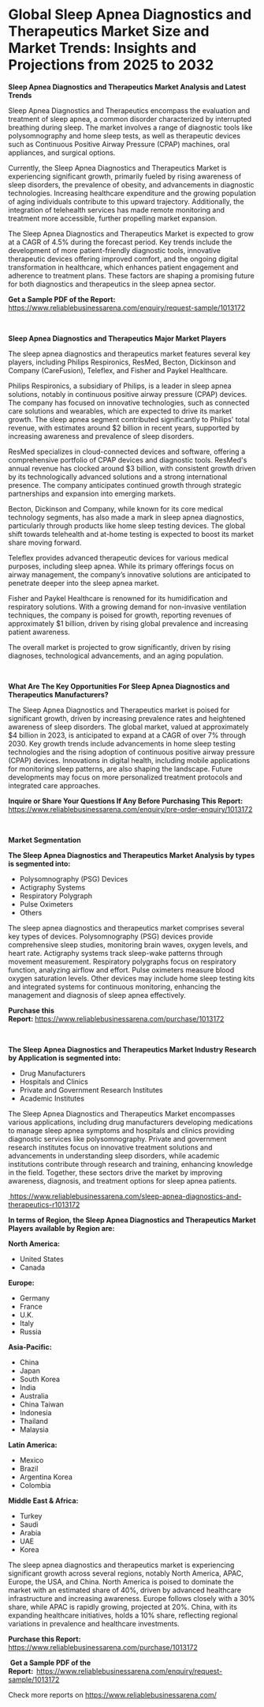 <p><h1>Global Sleep Apnea Diagnostics and Therapeutics Market Size and Market Trends: Insights and Projections from 2025 to 2032</h1></p><p><strong>Sleep Apnea Diagnostics and Therapeutics Market Analysis and Latest Trends</strong></p>
<p><p>Sleep Apnea Diagnostics and Therapeutics encompass the evaluation and treatment of sleep apnea, a common disorder characterized by interrupted breathing during sleep. The market involves a range of diagnostic tools like polysomnography and home sleep tests, as well as therapeutic devices such as Continuous Positive Airway Pressure (CPAP) machines, oral appliances, and surgical options.</p><p>Currently, the Sleep Apnea Diagnostics and Therapeutics Market is experiencing significant growth, primarily fueled by rising awareness of sleep disorders, the prevalence of obesity, and advancements in diagnostic technologies. Increasing healthcare expenditure and the growing population of aging individuals contribute to this upward trajectory. Additionally, the integration of telehealth services has made remote monitoring and treatment more accessible, further propelling market expansion.</p><p>The Sleep Apnea Diagnostics and Therapeutics Market is expected to grow at a CAGR of 4.5% during the forecast period. Key trends include the development of more patient-friendly diagnostic tools, innovative therapeutic devices offering improved comfort, and the ongoing digital transformation in healthcare, which enhances patient engagement and adherence to treatment plans. These factors are shaping a promising future for both diagnostics and therapeutics in the sleep apnea sector.</p></p>
<p><strong>Get a Sample PDF of the Report:&nbsp;</strong> <a href="https://www.reliablebusinessarena.com/enquiry/request-sample/1013172?utm_campaign=2488&utm_medium=2&utm_source=Github&utm_content=ia&utm_term=08032025&utm_id=sleep-apnea-diagnostics-and-therapeutics">https://www.reliablebusinessarena.com/enquiry/request-sample/1013172</a></p>
<p>&nbsp;</p>
<p><strong>Sleep Apnea Diagnostics and Therapeutics Major Market Players</strong></p>
<p><p>The sleep apnea diagnostics and therapeutics market features several key players, including Philips Respironics, ResMed, Becton, Dickinson and Company (CareFusion), Teleflex, and Fisher and Paykel Healthcare. </p><p>Philips Respironics, a subsidiary of Philips, is a leader in sleep apnea solutions, notably in continuous positive airway pressure (CPAP) devices. The company has focused on innovative technologies, such as connected care solutions and wearables, which are expected to drive its market growth. The sleep apnea segment contributed significantly to Philips' total revenue, with estimates around $2 billion in recent years, supported by increasing awareness and prevalence of sleep disorders.</p><p>ResMed specializes in cloud-connected devices and software, offering a comprehensive portfolio of CPAP devices and diagnostic tools. ResMed's annual revenue has clocked around $3 billion, with consistent growth driven by its technologically advanced solutions and a strong international presence. The company anticipates continued growth through strategic partnerships and expansion into emerging markets.</p><p>Becton, Dickinson and Company, while known for its core medical technology segments, has also made a mark in sleep apnea diagnostics, particularly through products like home sleep testing devices. The global shift towards telehealth and at-home testing is expected to boost its market share moving forward.</p><p>Teleflex provides advanced therapeutic devices for various medical purposes, including sleep apnea. While its primary offerings focus on airway management, the company’s innovative solutions are anticipated to penetrate deeper into the sleep apnea market.</p><p>Fisher and Paykel Healthcare is renowned for its humidification and respiratory solutions. With a growing demand for non-invasive ventilation techniques, the company is poised for growth, reporting revenues of approximately $1 billion, driven by rising global prevalence and increasing patient awareness.</p><p>The overall market is projected to grow significantly, driven by rising diagnoses, technological advancements, and an aging population.</p></p>
<p>&nbsp;</p>
<p><strong>What Are The Key Opportunities For Sleep Apnea Diagnostics and Therapeutics Manufacturers?</strong></p>
<p><p>The Sleep Apnea Diagnostics and Therapeutics market is poised for significant growth, driven by increasing prevalence rates and heightened awareness of sleep disorders. The global market, valued at approximately $4 billion in 2023, is anticipated to expand at a CAGR of over 7% through 2030. Key growth trends include advancements in home sleep testing technologies and the rising adoption of continuous positive airway pressure (CPAP) devices. Innovations in digital health, including mobile applications for monitoring sleep patterns, are also shaping the landscape. Future developments may focus on more personalized treatment protocols and integrated care approaches.</p></p>
<p><strong>Inquire or Share Your Questions If Any Before Purchasing This Report:</strong> <a href="https://www.reliablebusinessarena.com/enquiry/pre-order-enquiry/1013172?utm_campaign=2488&utm_medium=2&utm_source=Github&utm_content=ia&utm_term=08032025&utm_id=sleep-apnea-diagnostics-and-therapeutics">https://www.reliablebusinessarena.com/enquiry/pre-order-enquiry/1013172</a></p>
<p>&nbsp;</p>
<p><strong>Market Segmentation</strong></p>
<p><strong>The Sleep Apnea Diagnostics and Therapeutics Market Analysis by types is segmented into:</strong></p>
<p><ul><li>Polysomnography (PSG) Devices</li><li>Actigraphy Systems</li><li>Respiratory Polygraph</li><li>Pulse Oximeters</li><li>Others</li></ul></p>
<p><p>The sleep apnea diagnostics and therapeutics market comprises several key types of devices. Polysomnography (PSG) devices provide comprehensive sleep studies, monitoring brain waves, oxygen levels, and heart rate. Actigraphy systems track sleep-wake patterns through movement measurement. Respiratory polygraphs focus on respiratory function, analyzing airflow and effort. Pulse oximeters measure blood oxygen saturation levels. Other devices may include home sleep testing kits and integrated systems for continuous monitoring, enhancing the management and diagnosis of sleep apnea effectively.</p></p>
<p><strong>Purchase this Report:&nbsp;</strong><a href="https://www.reliablebusinessarena.com/purchase/1013172?utm_campaign=2488&utm_medium=2&utm_source=Github&utm_content=ia&utm_term=08032025&utm_id=sleep-apnea-diagnostics-and-therapeutics">https://www.reliablebusinessarena.com/purchase/1013172</a></p>
<p>&nbsp;</p>
<p><strong>The Sleep Apnea Diagnostics and Therapeutics Market Industry Research by Application is segmented into:</strong></p>
<p><ul><li>Drug Manufacturers</li><li>Hospitals and Clinics</li><li>Private and Government Research Institutes</li><li>Academic Institutes</li></ul></p>
<p><p>The Sleep Apnea Diagnostics and Therapeutics Market encompasses various applications, including drug manufacturers developing medications to manage sleep apnea symptoms and hospitals and clinics providing diagnostic services like polysomnography. Private and government research institutes focus on innovative treatment solutions and advancements in understanding sleep disorders, while academic institutions contribute through research and training, enhancing knowledge in the field. Together, these sectors drive the market by improving awareness, diagnosis, and treatment options for sleep apnea patients.</p></p>
<p><a href="https://www.reliablebusinessarena.com/sleep-apnea-diagnostics-and-therapeutics-r1013172?utm_campaign=2488&utm_medium=2&utm_source=Github&utm_content=ia&utm_term=08032025&utm_id=sleep-apnea-diagnostics-and-therapeutics">&nbsp;https://www.reliablebusinessarena.com/sleep-apnea-diagnostics-and-therapeutics-r1013172</a></p>
<p><strong>In terms of Region, the Sleep Apnea Diagnostics and Therapeutics Market Players available by Region are:</strong></p>
<p>
    <p> <strong> North America: </strong>
        <ul>
            <li>United States</li>
            <li>Canada</li>
        </ul>
        </p> 
    <p> <strong> Europe: </strong>
        <ul>
            <li>Germany</li>
            <li>France</li>
            <li>U.K.</li>
            <li>Italy</li>
            <li>Russia</li>
        </ul>
        </p> 
    <p> <strong> Asia-Pacific: </strong>
        <ul>
            <li>China</li>
            <li>Japan</li>
            <li>South Korea</li>
            <li>India</li>
            <li>Australia</li>
            <li>China Taiwan</li>
            <li>Indonesia</li>
            <li>Thailand</li>
            <li>Malaysia</li>
        </ul>
        </p> 
    <p> <strong> Latin America: </strong>
        <ul>
            <li>Mexico</li>
            <li>Brazil</li>
            <li>Argentina Korea</li>
            <li>Colombia</li>
        </ul>
        </p> 
    <p> <strong> Middle East & Africa: </strong>
        <ul>
            <li>Turkey</li>
            <li>Saudi</li>
            <li>Arabia</li>
            <li>UAE</li>
            <li>Korea</li>
        </ul>
    </p>
    </p>
<p><p>The sleep apnea diagnostics and therapeutics market is experiencing significant growth across several regions, notably North America, APAC, Europe, the USA, and China. North America is poised to dominate the market with an estimated share of 40%, driven by advanced healthcare infrastructure and increasing awareness. Europe follows closely with a 30% share, while APAC is rapidly growing, projected at 20%. China, with its expanding healthcare initiatives, holds a 10% share, reflecting regional variations in prevalence and healthcare investments.</p></p>
<p><strong>Purchase this Report: </strong><a href="https://www.reliablebusinessarena.com/purchase/1013172?utm_campaign=2488&utm_medium=2&utm_source=Github&utm_content=ia&utm_term=08032025&utm_id=sleep-apnea-diagnostics-and-therapeutics">https://www.reliablebusinessarena.com/purchase/1013172</a></p>
<p>&nbsp;<strong>Get a Sample PDF of the Report:&nbsp;&nbsp;</strong><a href="https://www.reliablebusinessarena.com/enquiry/request-sample/1013172?utm_campaign=2488&utm_medium=2&utm_source=Github&utm_content=ia&utm_term=08032025&utm_id=sleep-apnea-diagnostics-and-therapeutics">https://www.reliablebusinessarena.com/enquiry/request-sample/1013172</a></p>
<p><strong></strong></p>
<p>Check more reports on <a href="https://www.reliablebusinessarena.com/?utm_campaign=2488&utm_medium=2&utm_source=Github&utm_content=ia&utm_term=08032025&utm_id=sleep-apnea-diagnostics-and-therapeutics">https://www.reliablebusinessarena.com/</a></p>